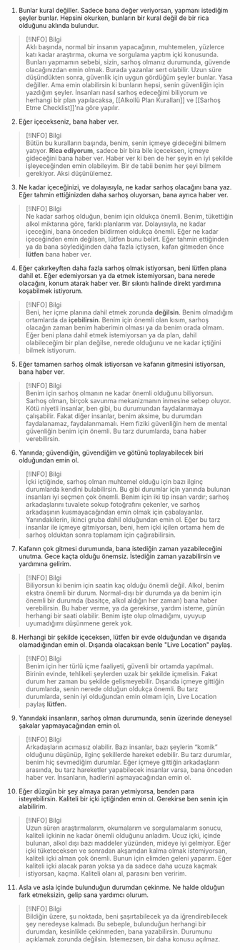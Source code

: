 1. Bunlar kural değiller. Sadece bana değer veriyorsan, yapmanı istediğim şeyler bunlar. Hepsini okurken, bunların bir kural değil de bir rica olduğunu aklında bulundur.  

> [!INFO] Bilgi  
>    Aklı başında, normal bir insanın yapacağının, muhtemelen, yüzlerce katı kadar araştırma, okuma ve sorgulama yaptım içki konusunda. Bunları yapmamın sebebi, sizin, sarhoş olmanız durumunda, güvende olacağınızdan emin olmak. Burada yazanlar sert olabilir. Uzun süre düşündükten sonra, güvenlik için uygun gördüğüm şeyler bunlar. Yasa değiller. Ama emin olabilirsin ki bunların hepsi, senin güvenliğin için yazdığım şeyler. İnsanları nasıl sarhoş edeceğimi biliyorum ve herhangi bir plan yapılacaksa, [[Alkollü Plan Kuralları]] ve [[Sarhoş Etme Checklist]]'na göre yapılır.  

2. Eğer içecekseniz, bana haber ver.  

> [!INFO] Bilgi  
>    Bütün bu kuralların başında, benim, senin içmeye gideceğini bilmem yatıyor. **Rica ediyorum**, sadece bir bira bile içeceksen, içmeye gideceğini bana haber ver. Haber ver ki ben de her şeyin en iyi şekilde işleyeceğinden emin olabileyim. Bir de tabii benim her şeyi bilmem gerekiyor. Aksi düşünülemez.  

3. Ne kadar içeceğinizi, ve dolayısıyla, ne kadar sarhoş olacağını bana yaz. Eğer tahmin ettiğinizden daha sarhoş oluyorsan, bana ayrıca haber ver.  

> [!INFO] Bilgi  
>    Ne kadar sarhoş olduğun, benim için oldukça önemli. Benim, tükettiğin alkol miktarına göre, farklı planlarım var. Dolayısıyla, ne kadar içeceğini, bana önceden bildirmen oldukça önemli. Eğer ne kadar içeceğinden emin değilsen, lütfen bunu belirt. Eğer tahmin ettiğinden ya da bana söylediğinden daha fazla içtiysen, kafan gitmeden önce **lütfen** bana haber ver.  

4. Eğer çakırkeyften daha fazla sarhoş olmak istiyorsan, beni lütfen plana dahil et. Eğer edemiyorsan ya da etmek istemiyorsan, bana nerede olacağını, konum atarak haber ver. Bir sıkıntı halinde direkt yardımına koşabilmek istiyorum.  

> [!INFO] Bilgi  
>    Beni, her içme planına dahil etmek zorunda **değilsin**. Benim olmadığım ortamlarda da **içebilirsin**. Benim için önemli olan kısım, sarhoş olacağın zaman benim haberimin olması ya da benim orada olmam. Eğer beni plana dahil etmek istemiyorsan ya da plan, dahil olabileceğim bir plan değilse, nerede olduğunu ve ne kadar içtiğini bilmek istiyorum.  

5. Eğer tamamen sarhoş olmak istiyorsan ve kafanın gitmesini istiyorsan, bana haber ver.  

> [!INFO] Bilgi  
>    Benim için sarhoş olmanın ne kadar önemli olduğunu biliyorsun. Sarhoş olman, birçok savunma mekanizmanın inmesine sebep oluyor. Kötü niyetli insanlar, ben gibi, bu durumundan faydalanmaya çalışabilir. Fakat diğer insanlar, benim aksime, bu durumdan faydalanamaz, faydalanmamalı. Hem fiziki güvenliğin hem de mental güvenliğin benim için önemli. Bu tarz durumlarda, bana haber verebilirsin.  

6. Yanında; güvendiğin, güvendiğim ve götünü toplayabilecek biri olduğundan emin ol.  

> [!INFO] Bilgi  
>    İçki içtiğinde, sarhoş olman muhtemel olduğu için bazı ilginç durumlarda kendini bulabilirsin. Bu gibi durumlar için yanında bulunan insanları iyi seçmen çok önemli. Benim için iki tip insan vardır; sarhoş arkadaşlarını tuvalete sokup fotoğrafını çekenler, ve sarhoş arkadaşının kusmayacağından emin olmak için çabalayanlar. Yanındakilerin, ikinci gruba dahil olduğundan emin ol. Eğer bu tarz insanlar ile içmeye gitmiyorsan, beni, hem içki içilen ortama hem de sarhoş olduktan sonra toplamam için çağırabilirsin.  

7. Kafanın çok gitmesi durumunda, bana istediğin zaman yazabileceğini unutma. Gece kaçta olduğu önemsiz. İstediğin zaman yazabilirsin ve yardımına gelirim.  

> [!INFO] Bilgi  
>    Biliyorsun ki benim için saatin kaç olduğu önemli değil. Alkol, benim ekstra önemli bir durum. Normal-dışı bir durumda ya da benim için önemli bir durumda (basitçe, alkol aldığın her zaman) bana haber verebilirsin. Bu haber verme, ya da gerekirse, yardım isteme, günün herhangi bir saati olabilir. Benim işte olup olmadığımı, uyuyup uyumadığımı düşünmene gerek yok.  

8. Herhangi bir şekilde içeceksen, lütfen bir evde olduğundan ve dışarıda olamadığından emin ol. Dışarıda olacaksan benle "Live Location" paylaş.  

> [!INFO] Bilgi  
>    Benim için her türlü içme faaliyeti, güvenli bir ortamda yapılmalı. Birinin evinde, tehlikeli şeylerden uzak bir şekilde içmelisin. Fakat durum her zaman bu şekilde gelişmeyebilir. Dışarıda içmeye gittiğin durumlarda, senin nerede olduğun oldukça önemli. Bu tarz durumlarda, senin iyi olduğundan emin olmam için, Live Location paylaş **lütfen.**  

9. Yanındaki insanların, sarhoş olman durumunda, senin üzerinde deneysel şakalar yapmayacağından emin ol.  

> [!INFO] Bilgi  
>    Arkadaşların acımasız olabilir. Bazı insanlar, bazı şeylerin “komik” olduğunu düşünüp, ilginç şekillerde hareket edebilir. Bu tarz durumlar, benim hiç sevmediğim durumlar. Eğer içmeye gittiğin arkadaşların arasında, bu tarz hareketler yapabilecek insanlar varsa, bana önceden haber ver. İnsanların, hadlerini aşmayacağından emin ol.  

10. Eğer düzgün bir şey almaya paran yetmiyorsa, benden para isteyebilirsin. Kaliteli bir içki içtiğinden emin ol. Gerekirse ben senin için alabilirim.  

> [!INFO] Bilgi  
> Uzun süren araştırmalarım, okumalarım ve sorgulamalarım sonucu, kaliteli içkinin ne kadar önemli olduğunu anladım. Ucuz içki, içinde bulunan, alkol dışı bazı maddeler yüzünden, mideye iyi gelmiyor. Eğer içki tüketeceksen ve sonradan akşamdan kalma olmak istemiyorsan, kaliteli içki alman çok önemli. Bunun için elimden geleni yaparım. Eğer kaliteli içki alacak paran yoksa ya da sadece daha ucuza kaçmak istiyorsan, kaçma. Kaliteli olanı al, parasını ben veririm.  

11. Asla ve asla içinde bulunduğun durumdan çekinme. Ne halde olduğun fark etmeksizin, gelip sana yardımcı olurum.  

> [!INFO] Bilgi  
> Bildiğin üzere, şu noktada, beni şaşırtabilecek ya da iğrendirebilecek şey neredeyse kalmadı. Bu sebeple, bulunduğun herhangi bir durumdan, kesinlikle çekinmeden, bana yazabilirsin. Durumunu açıklamak zorunda değilsin. İstemezsen, bir daha konusu açılmaz.  